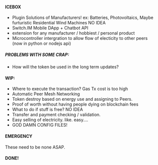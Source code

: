 #### ICEBOX
- Plugin Solutions of Manufacturers! ex: Batteries, Photovoltaics, Maybe furturistic Residential Wind Machines NO IDEA
- Switch.IM Mobile DApp + Chatbot API
- extension for any manufacturer / hobbiest / personal product
- Microcontroller intergration to allow flow of electicity to other peers (now in python or nodejs api)

##### PROBLEMS WITH SOME CRAP:
- How will the token be used in the long term updates?

#### WIP:
- Where to execute the transaction? Gas Tx cost is too high
- Automatic Peer Mesh Networking
- Token destroy based on energy use and assigning to Peers.
- Proof of worth without having people dying on blockchain fees
- What to do if stuff is free? NO IDEA
- Transfer and payment checking / validation.
- Easy selling of electricity. like. easy....
-  GOD DAMN CONFIG FILES!

#### EMERGENCY
These need to be none ASAP.



#### DONE!
